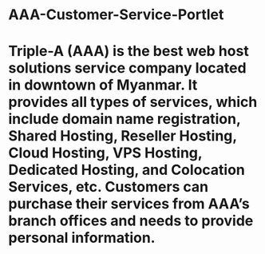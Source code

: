 # AAA-Customer-Service-Portlet
# Triple-A (AAA) is the best web host solutions service company located in downtown of Myanmar. It provides all types of services, which include domain name registration, Shared Hosting, Reseller Hosting, Cloud Hosting, VPS Hosting, Dedicated Hosting, and Colocation Services, etc. Customers can purchase their services from AAA’s branch offices and needs to provide personal information.
